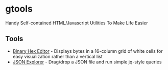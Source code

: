 # gtools
Handy Self-contained HTML/Javascript Utilities To Make Life Easier

## Tools

- [Binary Hex Editor](hex_editor.html) - Displays bytes in a 16-column grid of white cells for easy visualization rather than a vertical list
- [JSON Explorer](json_explorer.html) - Drag/drop a JSON file and run simple jq-style queries
